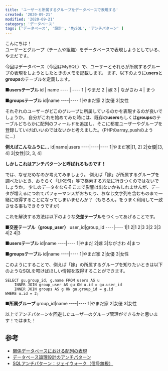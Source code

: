 ```yaml
---
title: 'ユーザーと所属するグループをデータベースで表現する'
created: '2020-09-21'
modified: '2020-09-21'
category: 'データベース'
tags: ['データベース', '設計', 'MySQL', 'アンチパターン' ]
---
```


こんにちは！<br>
ユーザーとグループ（チームや組織）をデータベースで表現しようとしている、やまだです。

今回はデータベース（今回はMySQL）で、ユーザーとそれらが所属するグループの表現をしようとしたときのメモを記載します。
まず、以下のように**users**と**groups**のテーブルを定義します。

**■usersテーブル**
id  | name
---- | ----
1  | やまだ
2  | 嫁
3  | ながさわ
4  | まつ

**■groupsテーブル**
id|name
----|----
1|やまだ家
2|女優
3|女性

それぞれのユーザーがどこのグループに所属しているのかを表現するのが良いでしょうか。
自分がこれを始めてみた時には、既存の**users**もしくは**groups**のテーブルどちらかに配列のフィールドを追加し、そこに都度ユーザーやグループを登録していけばいいのではないかと考えました。（PHPのarray_pushのように…）

**例えばこんなふうに…**
id|name|users
----|----|----
1|やまだ家|[1, 2]
2|女優|[3, 4]
3|女性|[2, 3, 4]

**しかしこれはアンチパターンと呼ばれるものです！**

では、なぜだめなのか考えてみましょう。
例えば「嫁」が所属するグループを調べたいとき、おそらく「LIKE句」等で検索する方法に行きつくのではないでしょうか。
少しのデータをならそこまで影響は出ないかもしれませんが、データが増えるにつれてパフォーマンスがおちたり、おなじ文字列を含むものまで一緒に取得することになってしまいませんか？（もちろん，をうまく利用して一致させる事もできそうですが）

これを解決する方法は以下のような**交差テーブル**をつくってあげることです。

**■交差テーブル（group_user）**
user_id|group_id
----|----
1|1
2|1
2|3
3|2
3|3
4|2
4|3

**■usersテーブル**
id|name
----|----
1|やまだ
2|嫁
3|ながさわ
4|まつ

**■groupsテーブル**
id|name
----|----
1|やまだ家
2|女優
3|女性


このようにすることで、例えば「嫁」の所属するグループを知りたいときは以下のようなSQLを叩けばほしい情報を取得することができます。
```
SELECT gu.group_id, g.name FROM users AS u
	INNER JOIN group_user AS gu ON u.id = gu.user_id
	INNER JOIN groups AS g ON gu.group_id = g.id
WHERE u.id = 2;
```

**■所属グループ**
group_id|name
----|----
1|やまだ家
2|女優
3|女性

以上でアンチパターンを回避したユーザーのグループ管理ができるかと思います！ではまた！

## 参考
- [関係データベースにおける配列の表現](http://www.flint.jp/blog/?entry=23)
- [データベース論理設計のアンチパターン](https://kyabatalian.hatenablog.com/entry/2016/12/19/193430)
- [SQLアンチパターン：ジェイウォーク（信号無視）](https://qiita.com/matsuhisa_h/items/6b4e552f4b6eb7d72d60)
